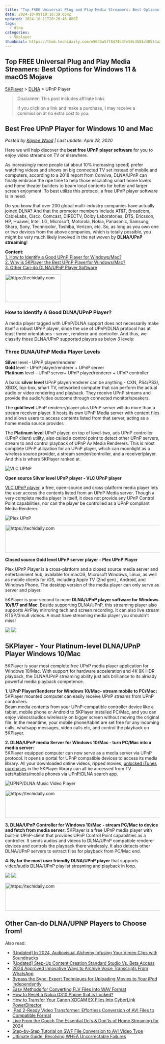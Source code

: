 ```yaml
---
title: "Top FREE Universal Plug and Play Media Streamers: Best Options for Windows 11 & macOS Mojave"
date: 2024-10-09T19:18:39.654Z
updated: 2024-10-11T20:26:46.080Z
tags:
  - dlna
categories:
  - 5kplayer
thumbnail: https://thmb.techidaily.com/e5643a5ff8d74b4fe59c3561d40554a2f62dd894777e476ebe9274260c57e1be.jpg
---
```


## Top FREE Universal Plug and Play Media Streamers: Best Options for Windows 11 & macOS Mojave

[5KPlayer](https://tools.techidaily.com/5kplayer/products/) \> [DLNA](https://tools.techidaily.com/5kplayer/dlna/) \> UPnP Player

>  Disclaimer: This post includes affiliate links
>
>  If you click on a link and make a purchase, I may receive a commission at no extra cost to you.
>

## Best Free UPnP Player for Windows 10 and Mac

 _Posted by [Kaylee Wood](https://www.quora.com/profile/Amanda-Hu-21) | Last update: April 28, 2020_

Here we will help discover the **best free UPnP player software** for you to enjoy video streams on TV or elsewhere.

As increasingly more people (at about 10% increasing speed) prefer watching videos and shows on big connected TV set instead of mobile and computers, according to a 2018 report from Conviva, DLNA/UPnP can finally embrace the ripe time to help those escalating smart home lovers and home theater builders to beam local contents for better and larger screen enjoyment. To best utilize this protocol, a free UPnP player software is in need.

Do you know that over 200 global multi-industry companies have actually joined DLNA? And that the promoter members include AT&T, Broadcom, CableLabs, Cisco, Comcast, DIRECTV, Dolby Laboratories, DTS, Ericsson, HP, Huawei, Intel, LG, Microsoft, Motorola, Nokia, Panasonic, Samsung, Sharp, Sony, Technicolor, Toshiba, Verizon, etc. So, as long as you own one or two devices from the above companies, which is totally possible, you might be very much likely involved in the net woven by **DLNA/UPnP streaming**! 

**Content:**  
[1\. How to Identify a Good UPnP Player for Windows/Mac?](https://tools.techidaily.com/5kplayer/dlna/)  
[2\. Why is 5KPlayer the Best UPnP Player](https://tools.techidaily.com/5kplayer/dlna/)[for Windows/Mac](https://tools.techidaily.com/5kplayer/dlna/)[?](https://tools.techidaily.com/5kplayer/dlna/)  
[3\. Other Can-do DLNA/UPnP Player Software](https://tools.techidaily.com/5kplayer/dlna/)

<!-- affiliate ads begin -->
<a href="https://25home.pxf.io/c/5597632/2148639/16836" target="_top" id="2148639">
  <img src="//a.impactradius-go.com/display-ad/16836-2148639" border="0" alt="https://techidaily.com" width="180" height="90"/>
</a>
<img height="0" width="0" src="https://25home.pxf.io/i/5597632/2148639/16836" style="position:absolute;visibility:hidden;" border="0" />
<!-- affiliate ads end -->

###  How to Identify A Good DLNA/UPnP Player?

A media player tagged with UPnP/DLNA support does not necessarily make itself a robust UPnP player, since the use of UPnP/DLNA protocol has at least three orientations - server, renderer and controller. And thus, we classify those DLNA/UPnP supported players as below 3 levels:

### Three DLNA/UPnP Media Player Levels

**Silver** level - UPnP player/renderer   
**Gold** level - UPnP player/renderer + UPnP server  
**Platinum** level - UPnP server+ UPnP player/renderer + UPnP controller 

A basic **silver level** UPnP player/renderer can be anything - CXN, PS4/PS3/, XBOX, top-box, smart TV, networked computer that can perform the actual audio or video rendering and playback. They receive UPnP streams and provide the audio/video outcome through connected monitor/speakers. 

The **gold level** UPnP renderer/player plus UPnP server will do more than a stream receiver player. It hosts its own UPnP Media server with content files and allows users to access contents listed from that server, acting as a home media source provider.

The **Platinum level** UPnP player, on top of level-two, ads UPnP controller (UPnP client) utility, also called a control point to detect other UPnP servers, stream to and control playback of UPnP Av Media Renderers. This is most complete UPnP utilization for an UPnP player, which can moonlight as a wireless source provider, a stream sender/controller, and a receiver/player. And this is where 5KPlayer ranked at.

![VLC UPNP](https://www.5kplayer.com/dlna/../video-music-player/img/vlc-streamer-icon-zjy-0304002.jpg) 

**Open source Silver level UPnP player - VLC UPnP player**

[VLC UPnP player](https://tools.techidaily.com/5kplayer/dlna/), a free, open-source and cross-platform media player lets the user access the contents listed from an UPnP Media server. Though a very complete media player in itself, it does not provide any UPnP Control Point capabilities, nor can the player be controlled as a UPnP compliant Media Renderer. 

![Plex UPnP](https://www.5kplayer.com/dlna/../video-music-player/img/5kp-plex-player-icon-yxt-052501.jpg) 

<!-- affiliate ads begin -->
<a href="https://appsumo.8odi.net/c/5597632/2144276/7443" target="_top" id="2144276">
  <img src="//a.impactradius-go.com/display-ad/7443-2144276" border="0" alt="https://techidaily.com" width="728" height="90"/>
</a>
<img height="0" width="0" src="https://appsumo.8odi.net/i/5597632/2144276/7443" style="position:absolute;visibility:hidden;" border="0" />
<!-- affiliate ads end -->

**Closed source Gold level UPnP server player - Plex UPnP Player**

Plex UPnP Player is a cross-platform and a closed source media server and entertainment hub, available for macOS, Microsoft Windows, Linux, as well as mobile clients for iOS, including Apple TV (2nd gen) , Android, and Windows Phone. The desktop version of the media player can only serve as server and player. 

5KPlayer is your second to none **DLNA/UPnP player software for Windows 10/8/7 and Mac**. Beside supporting DLNA/UPnP, this streaming player also supports AirPlay mirroring tech and screen recording. It can also live stream RTSP/3mu8 videos. A must have streaming media player you shouldn't miss! 

[![](https://www.5kplayer.com/dlna/../button/freedownwhitewin.png)](https://tools.techidaily.com/5kplayer/products/) [![](https://www.5kplayer.com/dlna/../button/freedownbackmac.png)](https://tools.techidaily.com/5kplayer/products/) 

## 5KPlayer - Your Platinum-level DLNA/UPnP Player Windows 10/Mac

5KPlayer is your most complete free UPnP media player application for Windows 10/Mac. With support for hardware acceleration and 4K 8K HDR playback, the DLNA/UPnP streaming ability just ads brilliance to its already powerful media playback competence.

**1\. UPnP Player/Renderer for Windows 10/Mac- stream mobile to PC/Mac:** 5KPlayer mounted computer can easily receive UPnP streams from UPnP controllers.  
 Beam media contents from your UPnP-compatible controller device like a tablet, mobile phone or Android to 5KPlayer installed PC/Mac, and you can enjoy videos/audios wirelessly on bigger screen without moving the original file. In the meantime, your mobile phone/tablet are set free for any incoming calls, whatsapp messages, video calls etc, and control the playback on 5KPlayer. 

**2\. DLNA/UPnP media Server for Windows 10/Mac - turn PC/Mac into a media server:**   
 5KPlayer equipped computer can now serve as a media server via UPnP protocol. It opens a portal for UPnP compatible devices to access its media library. All your downloaded online videos, ripped movies, [unlocked iTunes purchases](https://tools.techidaily.com/5kplayer/iphone-manager/) in the 5KPlayer library can all be accessed from TV sets/tablets/mobile phones via UPnP/DLNA search app. 

![UPNP/DLNA Music Video Player](https://www.5kplayer.com/dlna/img/1.png)

<!-- affiliate ads begin -->
<a href="https://appsumo.8odi.net/c/5597632/2068411/7443" target="_top" id="2068411">
  <img src="//a.impactradius-go.com/display-ad/7443-2068411" border="0" alt="https://techidaily.com" width="728" height="90"/>
</a>
<img height="0" width="0" src="https://appsumo.8odi.net/i/5597632/2068411/7443" style="position:absolute;visibility:hidden;" border="0" />
<!-- affiliate ads end -->

**3\. DLNA/UPnP Controller for Windows 10/Mac - stream PC/Mac to device and fetch from media server:** 5KPlayer is a free UPnP media player with built-in UPnP-client that provides UPnP Control Point capabilities as a controller. It sends audios and videos to DLNA/UPnP compatible renderer devices and controls the playback there wirelessly. It also detects other DLNA/UPnP servers to extract files for playback from PC/Mac end. 

**4\. By far the most user friendly DLNA/UPnP player** that supports video/audio DLNA/UPnP playlist streaming and playback in loop. 

[![](https://www.5kplayer.com/dlna/../button/freedownwhitewin.png)](https://tools.techidaily.com/5kplayer/products/) [![](https://www.5kplayer.com/dlna/../button/freedownbackmac.png)](https://tools.techidaily.com/5kplayer/products/) 

<!-- affiliate ads begin -->
<a href="https://appsumo.8odi.net/c/5597632/2151870/7443" target="_top" id="2151870">
  <img src="//a.impactradius-go.com/display-ad/7443-2151870" border="0" alt="https://techidaily.com" width="728" height="90"/>
</a>
<img height="0" width="0" src="https://appsumo.8odi.net/i/5597632/2151870/7443" style="position:absolute;visibility:hidden;" border="0" />
<!-- affiliate ads end -->

## Other Can-do DLNA/UPNP Players to Choose from!

<ins class="adsbygoogle"
     style="display:block"
     data-ad-format="autorelaxed"
     data-ad-client="ca-pub-7571918770474297"
     data-ad-slot="1223367746"></ins>

<ins class="adsbygoogle"
     style="display:block"
     data-ad-client="ca-pub-7571918770474297"
     data-ad-slot="8358498916"
     data-ad-format="auto"
     data-full-width-responsive="true"></ins>

<span class="atpl-alsoreadstyle">Also read:</span>
<div><ul>
<li><a href="https://vimeo-videos.techidaily.com/updated-in-2024-audiovisual-alchemy-infusing-your-vimeo-clips-with-soundtracks/"><u>[Updated] In 2024, Audiovisual Alchemy Infusing Your Vimeo Clips with Soundtracks</u></a></li>
<li><a href="https://facebook-video-share.techidaily.com/updated-step-up-content-creation-standard-studio-vs-beta-access/"><u>[Updated] Step-Up Content Creation Standard Studio Vs. Beta Access</u></a></li>
<li><a href="https://video-screen-grab.techidaily.com/2024-approved-innovative-ways-to-archive-voice-transcripts-from-whatsapp/"><u>2024 Approved Innovative Ways to Archive Voice Transcripts From WhatsApp</u></a></li>
<li><a href="https://media-tips.techidaily.com/bypass-the-sync-expert-techniques-for-uploading-movies-to-your-ipod-independently/"><u>Bypass the Sync: Expert Techniques for Uploading Movies to Your iPod Independently</u></a></li>
<li><a href="https://media-tips.techidaily.com/easy-methods-for-converting-flv-files-into-wav-format/"><u>Easy Methods for Converting FLV Files Into WAV Format</u></a></li>
<li><a href="https://easy-unlock-android.techidaily.com/how-to-reset-a-nokia-g310-phone-that-is-locked-by-drfone-android/"><u>How to Reset a Nokia G310 Phone that is Locked?</u></a></li>
<li><a href="https://media-tips.techidaily.com/how-to-transfer-your-canon-xdcam-ex-files-into-cyberlink-powerdirector/"><u>How to Transfer Your Canon XDCAM EX Files Into CyberLink PowerDirector</u></a></li>
<li><a href="https://media-tips.techidaily.com/ipad-2-ready-video-transformer-effortless-conversion-of-avi-files-to-compatible-format/"><u>IPad 2-Ready Video Transformer: Effortless Conversion of AVI Files to Compatible Format</u></a></li>
<li><a href="https://youtube-help.techidaily.com/live-from-the-couch-the-essential-dos-and-donts-of-home-streaming-for-2024/"><u>Live From the Couch The Essential Do's & Don'ts of Home Streaming for 2024</u></a></li>
<li><a href="https://media-tips.techidaily.com/step-by-step-tutorial-on-swf-file-conversion-to-avi-video-type/"><u>Step-by-Step Tutorial on SWF File Conversion to AVI Video Type</u></a></li>
<li><a href="https://techno-recovery.techidaily.com/ultimate-guide-resolving-whea-uncorrectable-failures/"><u>Ultimate Guide: Resolving WHEA Uncorrectable Failures</u></a></li>
</ul></div>

